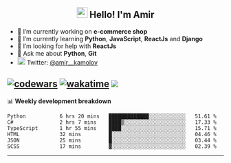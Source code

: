 <h2 align="center"><img src="https://media.giphy.com/media/hvRJCLFzcasrR4ia7z/giphy.gif" width="25px"> Hello! I'm Amir</h2>

- 🔭 I’m currently working on **e-commerce shop**
- 🌱 I’m currently learning **Python**, **JavaScript**, **ReactJs** and **Django**
- 🤔 I’m looking for help with **ReactJs**
- 💬 Ask me about **Python**, **Git**
- <img alt="Amir Kamolov | Twitter" width="18px" src="https://raw.githubusercontent.com/peterthehan/peterthehan/master/assets/twitter.svg" /> Twitter: [@amir__kamolov ](https://twitter.com/amir__kamolov)

[![codewars](https://www.codewars.com/users/Kamolov%20Amir/badges/micro)](https://www.codewars.com/users/Kamolov%20Amir)
[![wakatime](https://wakatime.com/badge/user/12da36de-2fca-4ef2-bb44-ec10c4750b61.svg)](https://wakatime.com/@12da36de-2fca-4ef2-bb44-ec10c4750b61)
![](https://komarev.com/ghpvc/?username=Amir0715&style=flat-square)
---

📊 **Weekly development breakdown**
<!--START_SECTION:waka-->

```text
Python           6 hrs 20 mins   █████████████░░░░░░░░░░░░   51.61 %
C#               2 hrs 7 mins    ████▒░░░░░░░░░░░░░░░░░░░░   17.33 %
TypeScript       1 hr 55 mins    ████░░░░░░░░░░░░░░░░░░░░░   15.71 %
HTML             32 mins         █░░░░░░░░░░░░░░░░░░░░░░░░   04.46 %
JSON             25 mins         █░░░░░░░░░░░░░░░░░░░░░░░░   03.44 %
SCSS             17 mins         ▓░░░░░░░░░░░░░░░░░░░░░░░░   02.39 %
```

<!--END_SECTION:waka-->

---
